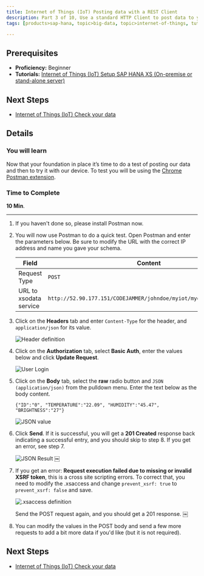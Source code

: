 ```yaml
---
title: Internet of Things (IoT) Posting data with a REST Client
description: Part 3 of 10, Use a standard HTTP Client to post data to your SAP HANA tables
tags: [products>sap-hana, topic>big-data, topic>internet-of-things, tutorial>beginner ]

---
```


## Prerequisites  
 - **Proficiency:** Beginner
 - **Tutorials:** [Internet of Things (IoT) Setup SAP HANA XS (On-premise or stand-alone server)](http://go.sap.com/developer/tutorials/iot-part2-hanaxs-setup.html)


## Next Steps
 - [Internet of Things (IoT) Check your data](http://go.sap.com/developer/tutorials/iot-part4-checking-data.html)

## Details
### You will learn  
Now that your foundation in place it’s time to do a test of posting our data and then to try it with our device. To test you will be using the [Chrome Postman extension](https://chrome.google.com/webstore/detail/postman-rest-client/fdmmgilgnpjigdojojpjoooidkmcomcm?hl=en).

### Time to Complete
**10 Min**.

---
1. If you haven't done so, please install Postman now.

2. You will now use Postman to do a quick test. Open Postman and enter the parameters below. Be sure to modify the URL with the correct IP address and name you gave your schema.

     Field                 | Content
     ---------------------- | -------------
     Request Type           | `POST`
     URL to xsodata service | `http://52.90.177.151/CODEJAMMER/johndoe/myiot/mydata.xsodata/DATA`

3. Click on the **Headers** tab and enter `Content-Type` for the header, and `application/json` for its value.

     ![Header definition](https://raw.githubusercontent.com/SAPDocuments/Tutorials/master/tutorials/iot-part3-posting-data-hana/p3_3.png)

4. Click on the **Authorization** tab, select **Basic Auth**, enter the values below and click **Update Request**.

     ![User Login](https://raw.githubusercontent.com/SAPDocuments/Tutorials/master/tutorials/iot-part3-posting-data-hana/p3_4.png)

5. Click on the **Body** tab, select the **raw** radio button and `JSON (application/json)` from the pulldown menu. Enter the text below as the body content.

     `{"ID":"0", "TEMPERATURE":"22.09", "HUMIDITY":"45.47", "BRIGHTNESS":"27"}`

     ![JSON value](https://raw.githubusercontent.com/SAPDocuments/Tutorials/master/tutorials/iot-part3-posting-data-hana/p3_5.png)
6. Click **Send**. If it is successful, you will get a **201 Created** response back indicating a successful entry, and you should skip to step 8. If you get an error, see step 7.

     ![JSON Result](https://raw.githubusercontent.com/SAPDocuments/Tutorials/master/tutorials/iot-part3-posting-data-hana/p3_6.png)
 ￼
7. If you get an error: **Request execution failed due to missing or invalid XSRF token**,  this is a cross site scripting errors. To correct that, you need to modify the .xsaccess and change `prevent_xsrf: true` to `prevent_xsrf: false` and save.

     ![.xsaccess definition](https://raw.githubusercontent.com/SAPDocuments/Tutorials/master/tutorials/iot-part3-posting-data-hana/p3_7.png)


     Send the POST request again, and you should get a 201 response.￼

8. You can modify the values in the POST body and send a few more requests to add a bit more data if you'd like (but it is not required).

## Next Steps
 - [Internet of Things (IoT) Check your data](http://go.sap.com/developer/tutorials/iot-part4-checking-data.html)
